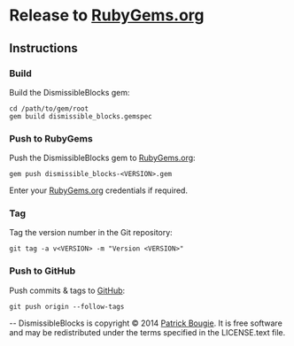 # Release to [RubyGems.org](https://rubygems.org/)

## Instructions

### Build
Build the DismissibleBlocks gem:

    cd /path/to/gem/root
    gem build dismissible_blocks.gemspec


### Push to RubyGems
Push the DismissibleBlocks gem to [RubyGems.org](https://rubygems.org/):

    gem push dismissible_blocks-<VERSION>.gem

Enter your [RubyGems.org](https://rubygems.org/) credentials if required.


### Tag
Tag the version number in the Git repository:

    git tag -a v<VERSION> -m "Version <VERSION>"


### Push to GitHub
Push commits & tags to [GitHub](https://github.com/):

    git push origin --follow-tags


--
DismissibleBlocks is copyright © 2014 [Patrick Bougie](http://patrickbougie.com/). It is free software and may be redistributed under the terms specified in the LICENSE.text file.
